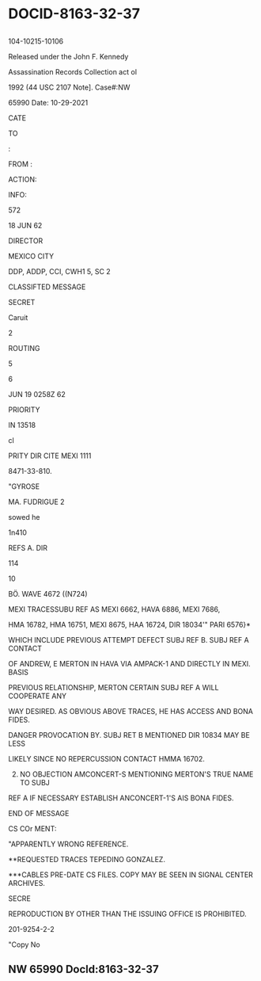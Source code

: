 # DOCID-8163-32-37

##
104-10215-10106

Released under the John F. Kennedy

Assassination Records Collection act ol

1992 (44 USC 2107 Note]. Case#:NW

65990 Date: 10-29-2021

CATE

TO

:

FROM :

ACTION:

INFO:

572

18 JUN 62

DIRECTOR

MEXICO CITY

DDP, ADDP, CCI, CWH1 5, SC 2

CLASSIFTED MESSAGE

SECRET

Caruit

2

ROUTING

5

6

JUN 19 0258Z 62

PRIORITY

IN 13518

cl

PRITY DIR CITE MEXI 1111

8471-33-810.

"GYROSE

MA. FUDRIGUE 2

sowed he

1n410

REFS A. DIR

114

10

BÖ. WAVE 4672 ((N724)

MEXI TRACESSUBU REF AS MEXI 6662, HAVA 6886, MEXI 7686,

HMA 16782, HMA 16751, MEXI 8675, HAA 16724, DIR 18034'" PARI 6576}*

WHICH INCLUDE PREVIOUS ATTEMPT DEFECT SUBJ REF B. SUBJ REF A CONTACT

OF ANDREW, E MERTON IN HAVA VIA AMPACK-1 AND DIRECTLY IN MEXI. BASIS

PREVIOUS RELATIONSHIP, MERTON CERTAIN SUBJ REF A WILL COOPERATE ANY

WAY DESIRED. AS OBVIOUS ABOVE TRACES, HE HAS ACCESS AND BONA FIDES.

DANGER PROVOCATION BY. SUBJ RET B MENTIONED DIR 10834 MAY BE LESS

LIKELY SINCE NO REPERCUSSION CONTACT HMMA 16702.

2. NO OBJECTION AMCONCERT-S MENTIONING MERTON'S TRUE NAME TO SUBJ

REF A IF NECESSARY ESTABLISH ANCONCERT-1'S AIS BONA FIDES.

END OF MESSAGE

CS COr MENT:

"APPARENTLY WRONG REFERENCE.

**REQUESTED TRACES TEPEDINO GONZALEZ.

***CABLES PRE-DATE CS FILES. COPY MAY BE SEEN IN SIGNAL CENTER ARCHIVES.

SECRE

REPRODUCTION BY OTHER THAN THE ISSUING OFFICE IS PROHIBITED.

201-9254-2-2

"Copy No

NW 65990 Docld:8163-32-37
---

